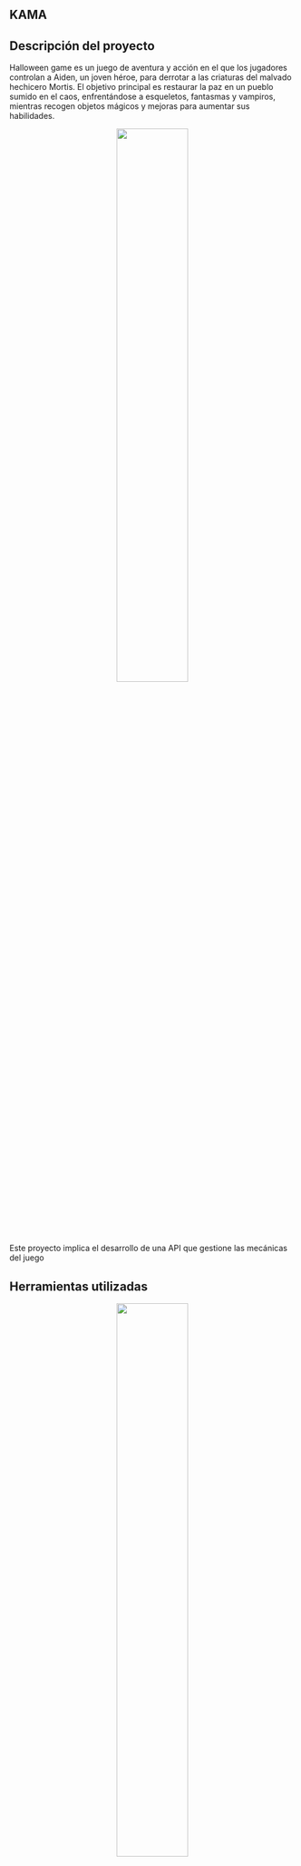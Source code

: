 ## KAMA

## Descripción del proyecto

Halloween game es un juego de aventura y acción en el que los jugadores controlan a Aiden, un joven héroe, para derrotar a las criaturas del malvado hechicero Mortis. El objetivo principal es restaurar la paz en un pueblo sumido en el caos, enfrentándose a esqueletos, fantasmas y vampiros, mientras recogen objetos mágicos y mejoras para aumentar sus habilidades.

<p align="center">
	  <img src="https://github.com/andreamsgi27/KAMA/blob/aiden4/aiden.png" width=50% height=50%/>
</p>



Este proyecto implica el desarrollo de una API que gestione las mecánicas del juego











## Herramientas utilizadas

<p align="center">
	  <img src="https://github.com/andreamsgi27/KAMA/blob/aiden4/herramientasyversiones.png" width=50% height=50%/>
</p>


## Ejecutar el Proyecto

To run app:
```bash
mvn spring-boot:run
```
## Base de datos
Nos conectamos a la consola de H2

```bash
# http://localhost:8080/h2-console
```
<p align="center">
	  <img src="https://github.com/andreamsgi27/KAMA/blob/aiden4/pantallaH2.png" width=50% height=50%/>
</p>
<p align="center">
	  <img src="https://github.com/andreamsgi27/KAMA/blob/aiden4/BaseDeDatosKAMA.png" width=50% height=50%/>
</p>


## Endpoints

Base URL: /games

 

Endpoints
1. Obtener todos los juegos
Endpoint: GET /games

Descripción: Devuelve una lista de todos los juegos en la base de datos.

Respuesta:

Código 200 OK: Retorna un array de objetos Game.

Ejemplo de respuesta:

<p align="center">
  <img src="https://github.com/andreamsgi27/KAMA/blob/aiden4/GetGames-20241107-081234 (1).png" width=50% height=50%/>
</p>

2. Crear un nuevo juego
Endpoint: POST /games

Descripción: Crea un nuevo juego en la base de datos con la información proporcionada.

Cuerpo de la solicitud (JSON):

 { "playerName": "Horse Luis", "gameCleared": true, "finalScore": 30000, "gameDate": "2024-10-14T00:00:00" }

Respuesta:

Código 201 Created: Retorna el objeto Game creado, incluyendo su id asignado.

Código 400 Bad Request: Si el cuerpo de la solicitud no cumple con los requisitos de validación.

Ejemplo de respuesta:

<p align="center">
  <img src="https://github.com/andreamsgi27/KAMA/blob/aiden4/crearnuevojuego.png" width=50% height=50%/>
</p>

3.PUT /monsters/{id}

Descripción: Actualiza los detalles de un monstruo existente mediante su ID.
Parámetro de ruta: id - ID del monstruo.
Request Body:

{ "typeMonster": "string", "monsterName": "string", "monsterDamage": "int", "monsterHealth": "int", "bonus": "int", "lifeStealingActive": "boolean", "invisibleActive": "boolean", "numSkeletons": "int" }

Response: Retorna el objeto MonsterModel actualizado.
Código de respuesta: 200 OK
Respuesta:
<p align="center">
  <img src="https://github.com/andreamsgi27/KAMA/blob/aiden4/PUTMonster.png" width=50% height=50%/>
</p>

4.- GET /monsters/{id}/is-alive

Descripción: Verifica si un monstruo específico sigue vivo.

Parámetro de ruta: id - ID del monstruo.

Response: true o false dependiendo de la salud del monstruo.
Código de respuesta: 200 OK
<p align="center">
  <img src="https://github.com/andreamsgi27/KAMA/blob/aiden4/Monstervivo.png" width=50% height=50%/>
</p>
5 PUT actualizar mochila (nombre):

localhost:8080/api/backpacks/3
{
  "name": "saco updateado"
}
<p align="center">
  <img src="https://github.com/andreamsgi27/KAMA/blob/aiden4/añadirmochila.png" width=50% height=50%/>
</p>
6 AIDEN: GET:
 Te trae toda la información de Aiden
localhost:8080/api/aiden

<p align="center">
  <img src="https://github.com/andreamsgi27/KAMA/blob/aiden4/postmanaiden.png" width=50% height=50%/>
</p>


## Diagrama UML
<p align="center">
  <img src="https://github.com/andreamsgi27/KAMA/blob/aiden4/uml.png" width=50% height=50%/>
</p>


## Estructura del Juego

A continuación se muestra una visión general de los principales directorios y archivos en el proyecto Kama



```
├── .gitignore
├── mvnw
├── mvnw.cmd
├── pom.xml
├── README.md
├── .mvn/wrapper/maven-wrapper.properties
├── .vscode/settings.json
└── src
    ├── main
    │   ├── java/org/factoriaf5/game
    │   │   ├── controllers
    │   │   ├── models
    │   │   ├── repositories
    │   │   └── services
    │   └── resources
    │       ├── application.properties
    │       └── data.sql
    └── test
        └── java/org/factoriaf5/game
            ├── controllers
            ├── models
            └── services

```
## Ejecucion de los test
Para asegurarte de que todo está funcionando como se espera, puedes ejecutar las pruebas unitarias e integrales incluidas en el proyecto. Usa el siguiente comando para ejecutar todas las pruebas:"

```bash
mvn test
```
<p align="center">
	  <img src="https://github.com/andreamsgi27/KAMA/blob/aiden4/image.png" width=50% height=30%/>
</p>

### Colaboradores:
<p align="center">
	  <img src="https://github.com/andreamsgi27/KAMA/blob/aiden4/equipo.png" width=30% height=30%/>
</p>
